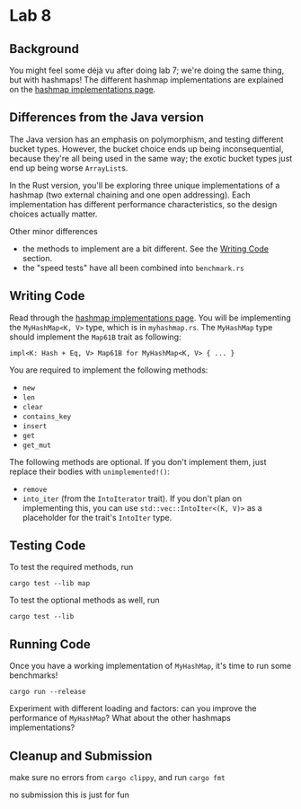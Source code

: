 # Lab 8

## Background

You might feel some déjà vu after doing lab 7; we're doing the same thing, but with hashmaps! The different hashmap implementations are explained on the [hashmap implementations page](./hashmap_impls.md).

## Differences from the Java version

The Java version has an emphasis on polymorphism, and testing different bucket types. However, the bucket choice ends up being inconsequential, because they're all being used in the same way; the exotic bucket types just end up being worse `ArrayList`s. 

In the Rust version, you'll be exploring three unique implementations of a hashmap (two external chaining and one open addressing). Each implementation has different performance characteristics, so the design choices actually matter.

Other minor differences

 - the methods to implement are a bit different. See the [Writing Code](#writing-code) section.
 - the "speed tests" have all been combined into `benchmark.rs`

## Writing Code

Read through the [hashmap implementations page](./hashmap_impls.md). You will be implementing the `MyHashMap<K, V>` type, which is in `myhashmap.rs`. The `MyHashMap` type should implement the `Map61B` trait as following:
```
impl<K: Hash + Eq, V> Map61B for MyHashMap<K, V> { ... }
```
You are required to implement the following methods:
 - `new`
 - `len`
 - `clear`
 - `contains_key`
 - `insert`
 - `get`
 - `get_mut`

The following methods are optional. If you don't implement them, just replace their bodies with `unimplemented!()`:
 - `remove`
 - `into_iter` (from the `IntoIterator` trait). If you don't plan on implementing this, you can use `std::vec::IntoIter<(K, V)>` as a placeholder for the trait's `IntoIter` type.



## Testing Code

To test the required methods, run
```
cargo test --lib map
```
To test the optional methods as well, run
```
cargo test --lib
```

## Running Code

Once you have a working implementation of `MyHashMap`, it's time to run some benchmarks!
```
cargo run --release
```
Experiment with different loading and factors: can you improve the performance of `MyHashMap`? What about the other hashmaps implementations?

## Cleanup and Submission

make sure no errors from `cargo clippy`, and run `cargo fmt`

no submission this is just for fun
